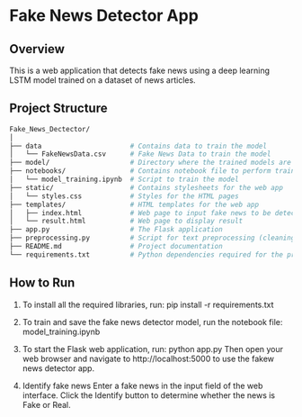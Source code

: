 # Fake News Detector App

## Overview
This is a web application that detects fake news using a deep learning LSTM model trained on a dataset of news articles.

## Project Structure
```bash 
Fake_News_Dectector/
│
├── data                      # Contains data to train the model
│   └── FakeNewsData.csv      # Fake News Data to train the model
├── model/                    # Directory where the trained models are stored
├── notebooks/                # Contains notebook file to perform training
│   └── model_training.ipynb  # Script to train the model
├── static/                   # Contains stylesheets for the web app
│   └── styles.css            # Styles for the HTML pages
├── templates/                # HTML templates for the web app
│   ├── index.html            # Web page to input fake news to be detected
│   └── result.html           # Web page to display result
├── app.py                    # The Flask application
├── preprocessing.py          # Script for text preprocessing (cleaning, tokenization)
├── README.md                 # Project documentation
└── requirements.txt          # Python dependencies required for the project
```
## How to Run
1. To install all the required libraries, run:
   pip install -r requirements.txt

2. To train and save the fake news detector model, run the notebook file:
   model_training.ipynb

3. To start the Flask web application, run:
   python app.py
   Then open your web browser and navigate to http://localhost:5000 to use the fakew news detector app.

4. Identify fake news
   Enter a fake news in the input field of the web interface.
   Click the Identify button to determine whether the news is Fake or Real.

   
